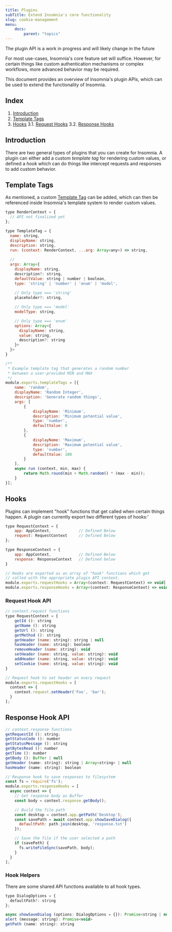 ```yaml
---
title: Plugins
subTitle: Extend Insomnia's core functionality
slug: cookie-management
menu:
    docs:
        parent: "topics"
---
```


<p class="notice warn">
The plugin API is a work in progress and will likely change in the future
</p>

For most use-cases, Insomnia's core feature set will suffice. However, for certain things
like custom authentication mechanisms or complex workflows, more advanced behavior may be
required. 

This document provides an overview of Insomnia's plugin APIs, which can be used to extend
the functionality of Insomnia. 

## Index

1. [Introduction](#introduction)
2. [Template Tags](#template-tags)
3. [Hooks](#hooks)
    3.1. [Request Hooks](#request-hooks)
    3.2. [Response Hooks](#respnose-hooks)

## Introduction

There are two general types of plugins that you can create for Insomnia. A plugin can
either add a custom _template tag_ for rendering custom
values, or defined a _hook_ which can do things like intercept requests and responses to
add custom behavior.

## Template Tags

As mentioned, a custom [Template Tag](/documentation/template-tags/) can be added, which
can then be referenced inside Insomnia's template system to render custom values. 

```js
type RenderContext = {
  // API not finalized yet
};

type TemplateTag = {
  name: string,
  displayName: string,
  description: string,
  run: (context: RenderContext, ...arg: Array<any>) => string,
  
  // 
  args: Array<{
    displayName: string,
    description?: string,
    defaultValue: string | number | boolean,
    type: 'string' | 'number' | 'enum' | 'model',
    
    // Only type === 'string'
    placeholder?: string,

    // Only type === 'model'
    modelType: string,

    // Only type === 'enum'
    options: Array<{
      displayName: string,
      value: string,
      description?: string
    }>
  }>
}
```

```js
/**
 * Example template tag that generates a random number 
 * between a user-provided MIN and MAX
 */
module.exports.templateTags = [{
    name: 'random',
    displayName: 'Random Integer',
    description: 'Generate random things',
    args: [
        {
            displayName: 'Minimum',
            description: 'Minimum potential value',
            type: 'number',
            defaultValue: 0
        }, 
        {
            displayName: 'Maximum',
            description: 'Maximum potential value',
            type: 'number',
            defaultValue: 100
        }
    ],
    async run (context, min, max) {
        return Math.round(min + Math.random() * (max - min));
    }
}];
```

## Hooks

Plugins can implement "hook" functions that get called when certain things happen. A plugin
can currently export two different types of hooks:'

```js
type RequestContext = {
    app: AppContext,            // Defined Below
    request: RequestContext     // Defined Below
};

type ResponseContext = {
    app: AppContext,            // Defined Below
    response: ResponseContext   // Defined below
}

// Hooks are exported as an array of "hook" functions which get 
// called with the appropriate plugin API context.
module.exports.requestHooks = Array<(context: RequestContext) => void]
module.exports.responseHooks = Array<(context: ResponseContext) => void]
```

### Request Hook API

```js
// context.request functions
type RequestContext = {
    getId (): string 
    getName (): string 
    getUrl (): string 
    getMethod (): string 
    getHeader (name: string): string | null 
    hasHeader (name: string): boolean 
    removeHeader (name: string): void 
    setHeader (name: string, value: string): void 
    addHeader (name: string, value: string): void 
    setCookie (name: string, value: string): void 
}
```

```js
// Request hook to set header on every request
module.exports.requestHooks = [
  context => {
    context.request.setHeader('Foo', 'bar');
  }
];
```

## Response Hook API

```js
// context.response functions
getRequestId (): string;
getStatusCode (): number
getStatusMessage (): string
getBytesRead (): number
getTime (): number
getBody (): Buffer | null
getHeader (name: string): string | Array<string> | null
hasHeader (name: string): boolean
```

```js
// Response hook to save responses to filesystem
const fs = require('fs');
module.exports.responseHooks = [
  async context => {
    // Get response body as Buffer
    const body = context.response.getBody();

    // Build the file path
    const desktop = context.app.getPath('Desktop');
    const savePath = await context.app.showSaveDialog({
      defaultPath: path.join(desktop, 'response.txt')
    });

    // Save the file if the user selected a path
    if (savePath) {
      fs.writeFileSync(savePath, body);
    }
  }
];
```

### Hook Helpers

There are some shared API functions available to all hook types.

```js
type DialogOptions = {
  defaultPath?: string
};

async showSaveDialog (options: DialogOptions = {}): Promise<string | null> 
alert (message: string): Promise<void> 
getPath (name: string): string 
```
